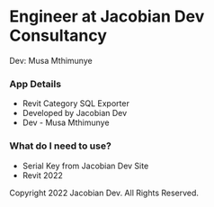 # Engineer at Jacobian Dev Consultancy
Dev: Musa Mthimunye


### App Details ###

* Revit Category SQL Exporter
* Developed by Jacobian Dev
* Dev - Musa Mthimunye


### What do I need to use? ###

* Serial Key from Jacobian Dev Site
* Revit 2022

Copyright 2022 Jacobian Dev. All Rights Reserved.